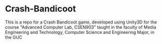 # Crash-Bandicoot
This is a repo for a Crash Bandicoot game, developed using Unity3D for the course "Advanced Computer Lab, CSEN903"
taught in the faculty of Media Engineering and Technology, Computer Science and Engineering Major, in the GUC
